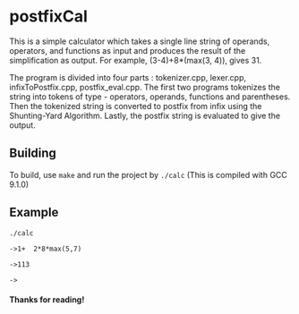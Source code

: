 # postfixCal
This is a simple calculator which takes a single line string of operands, operators, and functions as input and produces the result of the simplification as output. For example, (3-4)+8*(max(3, 4)), gives 31. 

The program is divided into four parts : tokenizer.cpp, lexer.cpp, infixToPostfix.cpp, postfix_eval.cpp.
The first two programs tokenizes the string into tokens of type - operators, operands, functions and parentheses. 
Then the tokenized string is converted to postfix from infix using the Shunting-Yard Algorithm. Lastly, the postfix string is evaluated to give the output. 

## Building
To build, use `make` and run the project by `./calc` (This is compiled with GCC 9.1.0)

## Example
`./calc`

`->1+  2*8*max(5,7)`

`->113`

`->`
#### Thanks for reading!
